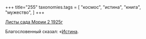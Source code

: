 +++
title="255"
taxonomies.tags = [
 "космос",
 "истина",
 "книга",
 "мужество",
]
+++

[Листы сада Мории 2 1925г](/agni/1925)

Благословенный сказал: «[Истина](/tags/космос).   

